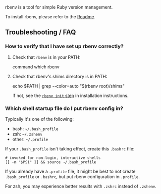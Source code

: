 rbenv is a tool for simple Ruby version management.

To install rbenv, please refer to the [Readme][install].

## Troubleshooting / FAQ

### How to verify that I have set up rbenv correctly?

1.  Check that `rbenv` is in your PATH:

      command which rbenv

2.  Check that rbenv's shims directory is in PATH:

      echo $PATH | grep --color=auto "$(rbenv root)/shims"

    If not, see the [`rbenv init` step][init] in installation instructions.

### Which shell startup file do I put rbenv config in?

Typically it's one of the following:

* bash: `~/.bash_profile`
* zsh: `~/.zshenv`
* other: `~/.profile`

If your `.bash_profile` isn't taking effect, create this `.bashrc` file:

    # invoked for non-login, interactive shells
    [[ -n "$PS1" ]] && source ~/.bash_profile

If you already have a `.profile` file, it might be best to not create
`.bash_profile` or `.bashrc`, but put rbenv configuration in `.profile`.

For zsh, you may experience better results with `.zshrc` instead of `.zshenv`.


  [install]: https://github.com/sstephenson/rbenv#installation
  [init]: https://github.com/sstephenson/rbenv#basic-github-checkout
  [ruby-build]: https://github.com/sstephenson/ruby-build#readme
